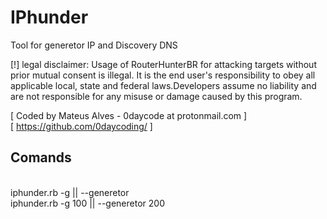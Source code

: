 # IPhunder
Tool for generetor IP and Discovery DNS <br>

[!] legal disclaimer: Usage of RouterHunterBR for attacking targets without prior mutual 
consent is illegal. It is the end user's responsibility to obey all applicable local, state and 
federal laws.Developers assume no liability and are not responsible for any misuse or damage caused
by this program.  <br>


[ Coded by Mateus Alves  - 0daycode at protonmail.com ]<br>
[ https://github.com/0daycoding/ ]






<h2>Comands </h2><br>
iphunder.rb -g <number of IP> || --generetor <number of IP> <br>
iphunder.rb -g 100 || --generetor 200 <br>

